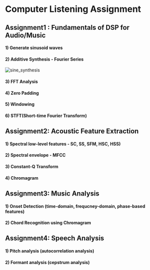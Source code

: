 # Computer Listening Assignment

## Assignment1 : Fundamentals of DSP for Audio/Music
#### 1) Generate sinusoid waves
#### 2) Additive Synthesis - Fourier Series
![sine_synthesis]('./as_1/synthesis.png')
#### 3) FFT Analysis
#### 4) Zero Padding
#### 5) Windowing
#### 6) STFT(Short-time Fourier Transform)
## Assignment2: Acoustic Feature Extraction
#### 1) Spectral low-level features - SC, SS, SFM, HSC, HSS)
#### 2) Spectral envelope - MFCC
#### 3) Constant-Q Transform
#### 4) Chromagram
## Assignment3: Music Analysis
#### 1) Onset Detection (time-domain, frequcney-domain, phase-based features)
#### 2) Chord Recognition using Chromagram
## Assignment4: Speech Analysis
#### 1) Pitch analysis (autocorrelation analysis)
#### 2) Formant analysis (cepstrum analysis)
